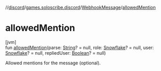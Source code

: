 //[discord](../../../index.md)/[games.soloscribe.discord](../index.md)/[WebhookMessage](index.md)/[allowedMention](allowed-mention.md)

# allowedMention

[jvm]\
fun [allowedMention](allowed-mention.md)(parse: [String](https://kotlinlang.org/api/latest/jvm/stdlib/kotlin-stdlib/kotlin/-string/index.html)? = null, role: [Snowflake](../-snowflake/index.md)? = null, user: [Snowflake](../-snowflake/index.md)? = null, repliedUser: [Boolean](https://kotlinlang.org/api/latest/jvm/stdlib/kotlin-stdlib/kotlin/-boolean/index.html)? = null)

Allowed mentions for the message (optional).
